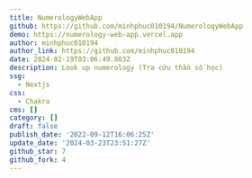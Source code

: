 ```yaml
---
title: NumerologyWebApp
github: https://github.com/minhphuc010194/NumerologyWebApp
demo: https://numerology-web-app.vercel.app
author: minhphuc010194
author_link: https://github.com/minhphuc010194
date: 2024-02-19T03:06:49.803Z
description: Look up numerology (Tra cứu thần số học)
ssg:
  - Nextjs
css:
  - Chakra
cms: []
category: []
draft: false
publish_date: '2022-09-12T16:06:25Z'
update_date: '2024-03-23T23:51:27Z'
github_star: 7
github_fork: 4
---
```

